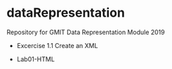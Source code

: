 # dataRepresentation
Repository for GMIT Data Representation Module 2019

- Excercise 1.1 Create an XML

- Lab01-HTML
